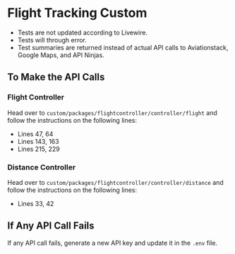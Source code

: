 # Flight Tracking Custom

* Tests are not updated according to Livewire.
* Tests will through error.
* Test summaries are returned instead of actual API calls to Aviationstack, Google Maps, and API Ninjas.

## To Make the API Calls

### Flight Controller

Head over to `custom/packages/flightcontroller/controller/flight` and follow the instructions on the following lines:

- Lines 47, 64
- Lines 143, 163
- Lines 215, 229

### Distance Controller

Head over to `custom/packages/flightcontroller/controller/distance` and follow the instructions on the following lines:

- Lines 33, 42

## If Any API Call Fails

If any API call fails, generate a new API key and update it in the `.env` file.
